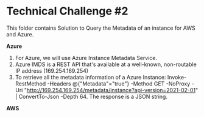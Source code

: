 # Technical Challenge #2
This folder contains Solution to Query the Metadata of an instance for AWS and Azure.

**Azure**
1. For Azure, we will use Azure Instance Metadata Service.
2. Azure IMDS is a REST API that's available at a well-known, non-routable IP address (169.254.169.254)
3. To retrieve all the metadata information of a Azure Instance: Invoke-RestMethod -Headers @{"Metadata"="true"} -Method GET -NoProxy -Uri "http://169.254.169.254/metadata/instance?api-version=2021-02-01" | ConvertTo-Json -Depth 64. The response is a JSON string.


**AWS**
